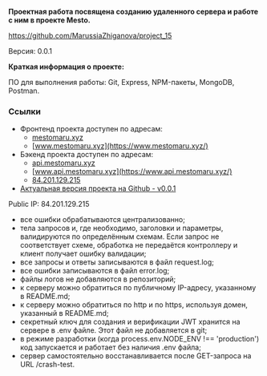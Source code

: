 ﻿**Проектная работа посвящена созданию удаленного сервера и работе с ним в проекте Mesto.**

https://github.com/MarussiaZhiganova/project_15

Версия: 0.0.1

**Краткая информация о проекте:**

ПО для выполнения работы: Git, Express, NPM-пакеты, MongoDB, Postman.

### Ссылки

-   Фронтенд проекта доступен по адресам:
    -   [mestomaru.xyz](https://mestomaru.xyz/)
    -   [www.mestomaru.xyz](https://www.mestomaru.xyz/)
-   Бэкенд проекта доступен по адресам:
    -   [api.mestomaru.xyz](https://api.mestomaru.xyz/)
    -   [www.api.mestomaru.xyz](https://www.api.mestomaru.xyz/)
    -   [84.201.129.215](http://84.201.129.215/)
-   [Актуальная версия проекта на Github - v0.0.1](https://github.com/MarussiaZhiganova/project_15)

Public IP: 84.201.129.215
-   все ошибки обрабатываются централизованно;
-   тела запросов и, где необходимо, заголовки и параметры, валидируются по определённым схемам. Если запрос не соответствует схеме, обработка не передаётся контроллеру и клиент получает ошибку валидации;
-   все запросы и ответы записываются в файл request.log;
-   все ошибки записываются в файл error.log;
-   файлы логов не добавляются в репозиторий;
-   к серверу можно обратиться по публичному IP-адресу, указанному в README.md;
-   к серверу можно обратиться по http и по https, используя домен, указанный в README.md;
-   секретный ключ для создания и верификации JWT хранится на сервере в .env файле. Этот файл не добавляется в git;
-   в режиме разработки (когда process.env.NODE_ENV !== 'production') код запускается и работает без наличия .env файла;
-   сервер самостоятельно восстанавливается после GET-запроса на URL /crash-test.
 

